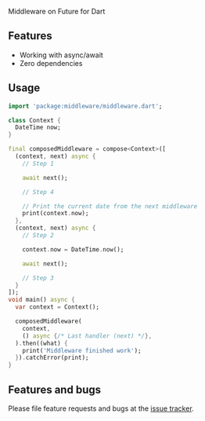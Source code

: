 Middleware on Future for Dart

## Features 
- Working with async/await
- Zero dependencies

## Usage

```dart
import 'package:middleware/middleware.dart';

class Context {
  DateTime now;
}

final composedMiddleware = compose<Context>([
  (context, next) async {
    // Step 1

    await next();

    // Step 4

    // Print the current date from the next middleware
    print(context.now);
  },
  (context, next) async {
    // Step 2

    context.now = DateTime.now();

    await next();

    // Step 3
  }
]);
void main() async {
  var context = Context();

  composedMiddleware(
    context,
    () async {/* Last handler (next) */},
  ).then((what) {
    print('Middleware finished work');
  }).catchError(print);
}
```

## Features and bugs

Please file feature requests and bugs at the [issue tracker][tracker].

[tracker]: https://github.com/TGXed/middleware/issues
